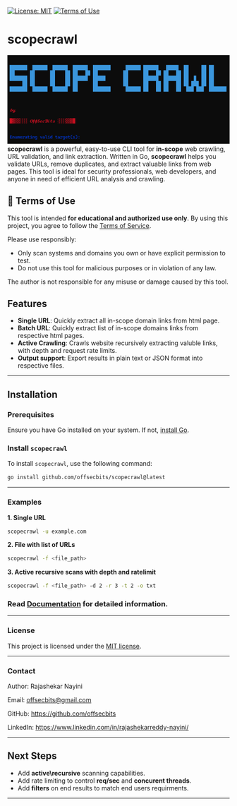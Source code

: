 
[![License: MIT](https://img.shields.io/badge/License-MIT-yellow.svg)](./LICENSE)
[![Terms of Use](https://img.shields.io/badge/Terms-Ethical%20Use-blue)](./TERMS.md)


# scopecrawl
![ScopeCrawl ART](./media/ASCII_ART.png)
**scopecrawl** is a powerful, easy-to-use CLI tool for **in-scope** web crawling, URL validation, and link extraction. Written in Go, **scopecrawl** helps you validate URLs, remove duplicates, and extract valuable links from web pages. This tool is ideal for security professionals, web developers, and anyone in need of efficient URL analysis and crawling.

## 📜 Terms of Use

This tool is intended **for educational and authorized use only**. By using this project, you agree to follow the [Terms of Service](./TERMS.md).

Please use responsibly:
- Only scan systems and domains you own or have explicit permission to test.
- Do not use this tool for malicious purposes or in violation of any law.

The author is not responsible for any misuse or damage caused by this tool.


## Features

- **Single URL**: Quickly extract all in-scope domain links from html page.
- **Batch URL**: Quickly extract list of in-scope domains links from respective html pages.
- **Active Crawling**: Crawls website recursively extracting valuble links, with depth and request rate limits.
- **Output support**: Export results in plain text or JSON format into respective files.

---  

## Installation

### Prerequisites

Ensure you have Go installed on your system. If not, [install Go](https://golang.org/doc/install).

### Install `scopecrawl`

To install `scopecrawl`, use the following command:

```bash
go install github.com/offsecbits/scopecrawl@latest
```
---

### Examples

**1. Single URL**
```bash
scopecrawl -u example.com
```
**2. File with list of URLs**
```bash
scopecrawl -f <file_path>
```
**3. Active  recursive scans with depth and ratelimit**
```bash
scopecrawl -f <file_path> -d 2 -r 3 -t 2 -o txt
```


### **Read [Documentation](./Documentation.md) for detailed information.**

---

### **License**

This project is licensed under the [MIT license](LICENSE).

---

### **Contact**

Author: Rajashekar Nayini

Email: offsecbits@gmail.com

GitHub: https://github.com/offsecbits

LinkedIn: https://www.linkedin.com/in/rajashekarreddy-nayini/

---

## **Next Steps**
* Add **active\recursive** scanning capabilities.
* Add rate limiting to control **req/sec** and **concurent threads**.
* Add **filters** on end results to match end users requirments.
---


